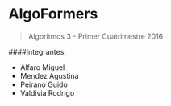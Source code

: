 # AlgoFormers
>Algoritmos 3 - Primer Cuatrimestre 2016

####Integrantes:

  - Alfaro Miguel
  - Mendez Agustina
  - Peirano Guido
  - Valdivia Rodrigo
